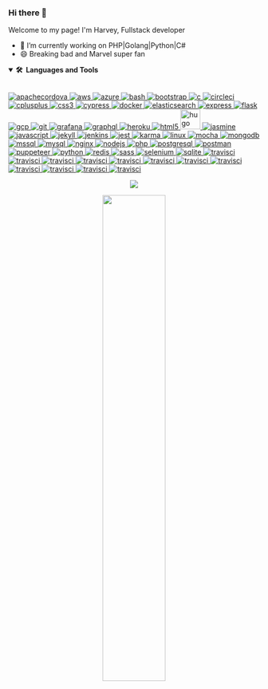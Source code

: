 ### Hi there 👋
<p>Welcome to my page!  I'm Harvey, Fullstack developer</p>

- 🔭 I’m currently working on PHP|Golang|Python|C#
- 😄 Breaking bad and Marvel super fan

<details open>
  <summary open><b>🛠️&nbsp;&nbsp;Languages&nbsp;and&nbsp;Tools</b></summary>
  <br/>
  <p align="left">
	<a href="https://cordova.apache.org/" target="_blank">
		<img src="https://www.vectorlogo.zone/logos/apache_cordova/apache_cordova-icon.svg"
		alt="apachecordova"  />
	</a>
	<a href="https://aws.amazon.com" target="_blank">
		<img src="https://raw.githubusercontent.com/devicons/devicon/master/icons/amazonwebservices/amazonwebservices-original-wordmark.svg"
		alt="aws"  />
	</a>
	<a href="https://azure.microsoft.com/en-in/" target="_blank">
		<img src="https://www.vectorlogo.zone/logos/microsoft_azure/microsoft_azure-icon.svg"
		alt="azure"  />
	</a>
	<a href="https://www.gnu.org/software/bash/" target="_blank">
		<img src="https://www.vectorlogo.zone/logos/gnu_bash/gnu_bash-icon.svg"
		alt="bash"  />
	</a>
	<a href="https://getbootstrap.com" target="_blank">
		<img src="https://raw.githubusercontent.com/devicons/devicon/master/icons/bootstrap/bootstrap-plain-wordmark.svg"
		alt="bootstrap"  />
	</a>
	<a href="https://www.cprogramming.com/" target="_blank">
		<img src="https://raw.githubusercontent.com/devicons/devicon/master/icons/c/c-original.svg"
		alt="c"  />
	</a>
	<a href="https://circleci.com" target="_blank">
		<img src="https://www.vectorlogo.zone/logos/circleci/circleci-icon.svg"
		alt="circleci"  />
	</a>
	<a href="https://www.w3schools.com/cpp/" target="_blank">
		<img src="https://raw.githubusercontent.com/devicons/devicon/master/icons/cplusplus/cplusplus-original.svg"
		alt="cplusplus"  />
	</a>
	<a href="https://www.w3schools.com/css/" target="_blank">
		<img src="https://raw.githubusercontent.com/devicons/devicon/master/icons/css3/css3-original-wordmark.svg"
		alt="css3"  />
	</a>
	<a href="https://www.cypress.io" target="_blank">
		<img src="https://raw.githubusercontent.com/simple-icons/simple-icons/6e46ec1fc23b60c8fd0d2f2ff46db82e16dbd75f/icons/cypress.svg"
		alt="cypress"  />
	</a>
	<a href="https://www.docker.com/" target="_blank">
		<img src="https://raw.githubusercontent.com/devicons/devicon/master/icons/docker/docker-original-wordmark.svg"
		alt="docker"  />
	</a>
	<a href="https://www.elastic.co" target="_blank">
		<img src="https://www.vectorlogo.zone/logos/elastic/elastic-icon.svg"
		alt="elasticsearch"  />
	</a>
	<a href="https://expressjs.com" target="_blank">
		<img src="https://raw.githubusercontent.com/devicons/devicon/master/icons/express/express-original-wordmark.svg"
		alt="express"  />
	</a>
	<a href="https://flask.palletsprojects.com/" target="_blank">
		<img src="https://www.vectorlogo.zone/logos/pocoo_flask/pocoo_flask-icon.svg"
		alt="flask"  />
	</a>
	<a href="https://cloud.google.com" target="_blank">
		<img src="https://www.vectorlogo.zone/logos/google_cloud/google_cloud-icon.svg"
		alt="gcp"  />
	</a>
	<a href="https://git-scm.com/" target="_blank">
		<img src="https://www.vectorlogo.zone/logos/git-scm/git-scm-icon.svg"
		alt="git"  />
	</a>
	<a href="https://grafana.com" target="_blank">
		<img src="https://www.vectorlogo.zone/logos/grafana/grafana-icon.svg"
		alt="grafana"  />
	</a>
	<a href="https://graphql.org" target="_blank">
		<img src="https://www.vectorlogo.zone/logos/graphql/graphql-icon.svg"
		alt="graphql"  />
	</a>
	<a href="https://heroku.com" target="_blank">
		<img src="https://www.vectorlogo.zone/logos/heroku/heroku-icon.svg" alt="heroku"
		 />
	</a>
	<a href="https://www.w3.org/html/" target="_blank">
		<img src="https://raw.githubusercontent.com/devicons/devicon/master/icons/html5/html5-original-wordmark.svg"
		alt="html5"  />
	</a>
	<a href="https://gohugo.io/" target="_blank">
		<img src="https://api.iconify.design/logos-hugo.svg" alt="hugo" width="40"
		height="40" />
	</a>
	<a href="https://jasmine.github.io/" target="_blank">
		<img src="https://www.vectorlogo.zone/logos/jasmine/jasmine-icon.svg"
		alt="jasmine"  />
	</a>
	<a href="https://developer.mozilla.org/en-US/docs/Web/JavaScript" target="_blank">
		<img src="https://raw.githubusercontent.com/devicons/devicon/master/icons/javascript/javascript-original.svg"
		alt="javascript"  />
	</a>
	<a href="https://jekyllrb.com/" target="_blank">
		<img src="https://www.vectorlogo.zone/logos/jekyllrb/jekyllrb-icon.svg"
		alt="jekyll"  />
	</a>
	<a href="https://www.jenkins.io" target="_blank">
		<img src="https://www.vectorlogo.zone/logos/jenkins/jenkins-icon.svg"
		alt="jenkins"  />
	</a>
	<a href="https://jestjs.io" target="_blank">
		<img src="https://www.vectorlogo.zone/logos/jestjsio/jestjsio-icon.svg"
		alt="jest"  />
	</a>
	<a href="https://karma-runner.github.io/latest/index.html" target="_blank">
		<img src="https://raw.githubusercontent.com/detain/svg-logos/780f25886640cef088af994181646db2f6b1a3f8/svg/karma.svg"
		alt="karma"  />
	</a>
	<a href="https://www.linux.org/" target="_blank">
		<img src="https://raw.githubusercontent.com/devicons/devicon/master/icons/linux/linux-original.svg"
		alt="linux"  />
	</a>
	<a href="https://mochajs.org" target="_blank">
		<img src="https://www.vectorlogo.zone/logos/mochajs/mochajs-icon.svg"
		alt="mocha"  />
	</a>
	<a href="https://www.mongodb.com/" target="_blank">
		<img src="https://raw.githubusercontent.com/devicons/devicon/master/icons/mongodb/mongodb-original-wordmark.svg"
		alt="mongodb"  />
	</a>
	<a href="https://www.microsoft.com/en-us/sql-server" target="_blank">
		<img src="https://www.svgrepo.com/show/303229/microsoft-sql-server-logo.svg"
		alt="mssql"  />
	</a>
	<a href="https://www.mysql.com/" target="_blank">
		<img src="https://raw.githubusercontent.com/devicons/devicon/master/icons/mysql/mysql-original-wordmark.svg"
		alt="mysql"  />
	</a>
	<a href="https://www.nginx.com" target="_blank">
		<img src="https://raw.githubusercontent.com/devicons/devicon/master/icons/nginx/nginx-original.svg"
		alt="nginx"  />
	</a>
	<a href="https://nodejs.org" target="_blank">
		<img src="https://raw.githubusercontent.com/devicons/devicon/master/icons/nodejs/nodejs-original-wordmark.svg"
		alt="nodejs"  />
	</a>
	<a href="https://www.php.net" target="_blank">
		<img src="https://raw.githubusercontent.com/devicons/devicon/master/icons/php/php-original.svg"
		alt="php"  />
	</a>
	<a href="https://www.postgresql.org" target="_blank">
		<img src="https://raw.githubusercontent.com/devicons/devicon/master/icons/postgresql/postgresql-original-wordmark.svg"
		alt="postgresql"  />
	</a>
	<a href="https://postman.com" target="_blank">
		<img src="https://www.vectorlogo.zone/logos/getpostman/getpostman-icon.svg"
		alt="postman"  />
	</a>
	<a href="https://github.com/puppeteer/puppeteer" target="_blank">
		<img src="https://www.vectorlogo.zone/logos/pptrdev/pptrdev-official.svg"
		alt="puppeteer"  />
	</a>
	<a href="https://www.python.org" target="_blank">
		<img src="https://raw.githubusercontent.com/devicons/devicon/master/icons/python/python-original.svg"
		alt="python"  />
	</a>
	<a href="https://redis.io" target="_blank">
		<img src="https://raw.githubusercontent.com/devicons/devicon/master/icons/redis/redis-original-wordmark.svg"
		alt="redis"  />
	</a>
	<a href="https://sass-lang.com" target="_blank">
		<img src="https://raw.githubusercontent.com/devicons/devicon/master/icons/sass/sass-original.svg"
		alt="sass"  />
	</a>
	<a href="https://www.selenium.dev" target="_blank">
		<img src="https://raw.githubusercontent.com/detain/svg-logos/780f25886640cef088af994181646db2f6b1a3f8/svg/selenium-logo.svg"
		alt="selenium"  />
	</a>
	<a href="https://www.sqlite.org/" target="_blank">
		<img src="https://www.vectorlogo.zone/logos/sqlite/sqlite-icon.svg" alt="sqlite"
		 />
	</a>
	<a href="https://travis-ci.org" target="_blank">
		<img src="https://www.vectorlogo.zone/logos/travis-ci/travis-ci-icon.svg"
		alt="travisci"  />
	</a>
  <a href="https://travis-ci.org" target="_blank">
		<img src="https://www.vectorlogo.zone/logos/git-scm/git-scm-ar21.svg"
		alt="travisci"  />
	</a>
   <a href="https://travis-ci.org" target="_blank">
		<img src="https://www.vectorlogo.zone/logos/golang/golang-ar21.svg"
		alt="travisci"  />
	</a>
    <a href="https://travis-ci.org" target="_blank">
		<img src="https://www.vectorlogo.zone/logos/python/python-ar21.svg"
		alt="travisci" />
	</a>
     <a href="https://travis-ci.org" target="_blank">
		<img src="https://www.vectorlogo.zone/logos/docker/docker-ar21.svg"
		alt="travisci"  />
	</a>
    <a href="https://travis-ci.org" target="_blank">
		<img src="https://www.vectorlogo.zone/logos/laravel/laravel-ar21.svg"
		alt="travisci" />
	</a>
     <a href="https://travis-ci.org" target="_blank">
		<img src="https://www.vectorlogo.zone/logos/nodejs/nodejs-ar21.svg"
		alt="travisci"  />
	</a>
     <a href="https://travis-ci.org" target="_blank">
		<img src="https://www.vectorlogo.zone/logos/ruby-lang/ruby-lang-ar21.svg"
		alt="travisci"  />
	</a>
     <a href="https://travis-ci.org" target="_blank">
		<img src="https://www.vectorlogo.zone/logos/redis/redis-ar21.svg"
		alt="travisci"  />
	</a>
    <a href="https://travis-ci.org" target="_blank">
		<img src="https://www.vectorlogo.zone/logos/lua/lua-ar21.svg"
		alt="travisci"  />
	</a>
    <a href="https://travis-ci.org" target="_blank">
		<img src="https://www.vectorlogo.zone/logos/xbox/xbox-ar21.svg"
		alt="travisci"  />
	</a>
    <a href="https://travis-ci.org" target="_blank">
		<img src="https://www.vectorlogo.zone/logos/vuejs/vuejs-ar21.svg"
		alt="travisci" />
	</a>
</p>

</details>

<div align="center">
  <img src="https://github-profile-trophy.vercel.app/?username=HewieWang&column=8&theme=onedark" />
</div>

<p align="center"><img width="50%" src="https://media0.giphy.com/media/v1.Y2lkPTc5MGI3NjExdDNhdzFrb3diNndpOGtwNDE0MzViYTF2enVzOHlnN204cTg5andsbyZlcD12MV9pbnRlcm5hbF9naWZfYnlfaWQmY3Q9Zw/o0vwzuFwCGAFO/giphy.webp" /></p>


